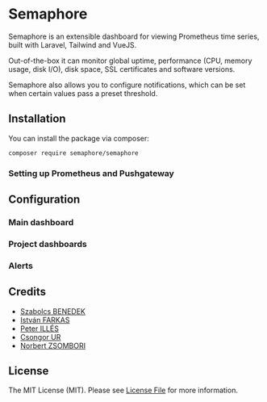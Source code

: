 # Semaphore

Semaphore is an extensible dashboard for viewing Prometheus time series, built with Laravel, Tailwind and VueJS.

Out-of-the-box it can monitor global uptime, performance (CPU, memory usage, disk I/O), disk space, SSL certificates and software versions.

Semaphore also allows you to configure notifications, which can be set when certain values pass a preset threshold.

## Installation

You can install the package via composer:

```composer require semaphore/semaphore```

### Setting up Prometheus and Pushgateway

## Configuration

### Main dashboard

### Project dashboards

### Alerts

## Credits

- [Szabolcs BENEDEK](https://github.com/benedek1239)
- [István FARKAS](https://github.com/istvanfarkas96)
- [Peter ILLÉS](https://github.com/ilpet)
- [Csongor UR](https://github.com/csongorur)
- [Norbert ZSOMBORI](https://github.com/zsnorbi)

## License

The MIT License (MIT). Please see [License File](https://github.com/teamfurther/semaphore/blob/master/LICENSE.md) for more information.